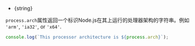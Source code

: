 <!-- YAML
added: v0.5.0
-->

* {string}

`process.arch`属性返回一个标识Node.js在其上运行的处理器架构的字符串。例如
`'arm'`, `'ia32'`, or `'x64'`.

```js
console.log(`This processor architecture is ${process.arch}`);
```

